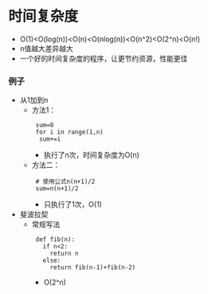 # 时间复杂度
* O(1)<O(log(n))<O(n)<O(nlog(n))<O(n^2)<O(2^n)<O(n!)
* n值越大差异越大
* 一个好的时间复杂度的程序，让更节约资源，性能更佳
### 例子
* 从1加到n
  * 方法1：
    ```
     sum=0
     for i in range(1,n)
      sum+=i
    ```
    * 执行了n次，时间复杂度为O(n)
  * 方法二：
    ```
     # 使用公式n(n+1)/2
     sum=n(n+1)/2
    ```
    * 只执行了1次，O(1)
* 斐波拉契
  * 常规写法
    ```
     def fib(n):
       if n<2:
         return n
       else:
         return fib(n-1)+fib(n-2)
    ```
    * O(2^n)